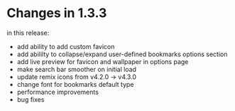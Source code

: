 # Changes in 1.3.3

in this release:

- add ability to add custom favicon
- add abililty to collapse/expand user-defined bookmarks options section
- add live preview for favicon and wallpaper in options page
- make search bar smoother on initial load
- update remix icons from v4.2.0 -> v4.3.0
- change font for bookmarks default type
- performance improvements
- bug fixes
